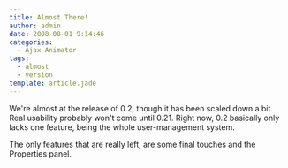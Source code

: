 ```yaml
---
title: Almost There!
author: admin
date: 2008-08-01 9:14:46
categories:
  - Ajax Animator
tags: 
  - almost
  - version
template: article.jade
---
```


We're almost at the release of 0.2, though it has been scaled down a bit. Real usability probably won't come until 0.21\. Right now, 0.2 basically only lacks one feature, being the whole user-management system.

The only features that are really left, are some final touches and the Properties panel.
